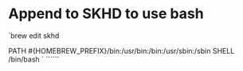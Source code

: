 # Append to SKHD to use bash

`brew edit skhd

 <dict>
    <key>PATH</key>
    <string>#{HOMEBREW_PREFIX}/bin:/usr/bin:/bin:/usr/sbin:/sbin</string>
    <key>SHELL</key>
    <string>/bin/bash</string>
</dict>
`
``````
